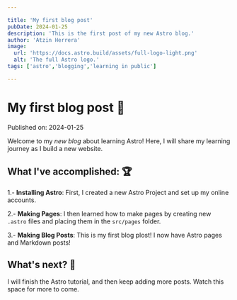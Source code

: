 ```yaml
---

title: 'My first blog post'
pubDate: 2024-01-25
description: 'This is the first post of my new Astro blog.'
author: 'Atzin Herrera'
image:
  url: 'https://docs.astro.build/assets/full-logo-light.png'
  alt: 'The full Astro logo.'
tags: ['astro','blogging','learning in public']

---
```


# My first blog post 🥇

Published on:  2024-01-25

Welcome to my _new blog_ about learning Astro! Here, I will share my learning journey as I build a new website.

## What I've accomplished: 🏆

1.- **Installing Astro**: First, I created a new Astro Project and set up my online accounts.

2.- **Making Pages**: I then learned how to make pages by creating new `.astro` files and placing them in the `src/pages` folder.

3.- **Making Blog Posts**: This is my first blog plost! I now have Astro pages and Markdown posts!

## What's next? 🤔

I will finish the Astro tutorial, and then keep adding more posts. Watch this space for more to come.
